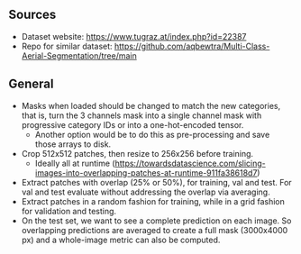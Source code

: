 ## Sources
- Dataset website: https://www.tugraz.at/index.php?id=22387
- Repo for similar dataset: https://github.com/aqbewtra/Multi-Class-Aerial-Segmentation/tree/main

## General
- Masks when loaded should be changed to match the new categories, that is, turn the 3 channels mask into a single channel mask with progressive category IDs or into a one-hot-encoded tensor.
    - Another option would be to do this as pre-processing and save those arrays to disk.
- Crop 512x512 patches, then resize to 256x256 before training.
    - Ideally all at runtime (https://towardsdatascience.com/slicing-images-into-overlapping-patches-at-runtime-911fa38618d7)
- Extract patches with overlap (25% or 50%), for training, val and test. For val and test evaluate without addressing the overlap via averaging.
- Extract patches in a random fashion for training, while in a grid fashion for validation and testing.
- On the test set, we want to see a complete prediction on each image. So overlapping predictions are averaged to create a full mask (3000x4000 px) and
a whole-image metric can also be computed.